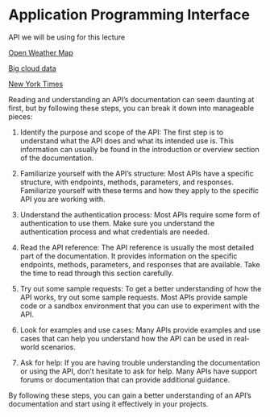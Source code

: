 # Application Programming Interface

API we will be using for this lecture

[Open Weather Map](https://openweathermap.org/)

[Big cloud data](https://bigdatacloud.net/)

[New York Times](https://developer.nytimes.com/get-started)

Reading and understanding an API’s documentation can seem daunting at first, but by following these steps, you can break it down into manageable pieces:

1. Identify the purpose and scope of the API: The first step is to understand what the API does and what its intended use is. This information can usually be found in the introduction or overview section of the documentation.

2. Familiarize yourself with the API’s structure: Most APIs have a specific structure, with endpoints, methods, parameters, and responses. Familiarize yourself with these terms and how they apply to the specific API you are working with.

3. Understand the authentication process: Most APIs require some form of authentication to use them. Make sure you understand the authentication process and what credentials are needed.

4. Read the API reference: The API reference is usually the most detailed part of the documentation. It provides information on the specific endpoints, methods, parameters, and responses that are available. Take the time to read through this section carefully.

5. Try out some sample requests: To get a better understanding of how the API works, try out some sample requests. Most APIs provide sample code or a sandbox environment that you can use to experiment with the API.

6. Look for examples and use cases: Many APIs provide examples and use cases that can help you understand how the API can be used in real-world scenarios.

7. Ask for help: If you are having trouble understanding the documentation or using the API, don’t hesitate to ask for help. Many APIs have support forums or documentation that can provide additional guidance.

By following these steps, you can gain a better understanding of an API’s documentation and start using it effectively in your projects.